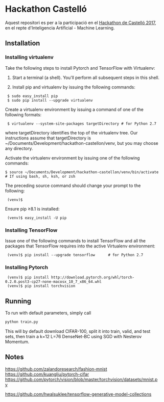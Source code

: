 # Hackathon Castelló
Aquest repositori es per a la participació en el [Hackathon de Castelló 2017](http://www.hackathoncastellon.com), en el repte d'Inteligencia Artificial - Machine Learning.

## Installation

### Installing virtualenv

Take the following steps to install Pytorch and TensorFlow with Virtualenv:

1. Start a terminal (a shell). You'll perform all subsequent steps in this shell.

2. Install pip and virtualenv by issuing the following commands:

```
 $ sudo easy_install pip
 $ sudo pip install --upgrade virtualenv 
```

Create a virtualenv environment by issuing a command of one of the following formats:

```
 $ virtualenv --system-site-packages targetDirectory # for Python 2.7
```

where targetDirectory identifies the top of the virtualenv tree. Our instructions assume that targetDirectory is ~/Documents/Development/hackathon-castellon/venv, but you may choose any directory.

Activate the virtualenv environment by issuing one of the following commands:

```
$ source ~/Documents/Development/hackathon-castellon/venv/bin/activate      # If using bash, sh, ksh, or zsh
```

The preceding source command should change your prompt to the following:

```
 (venv)$ 
```

Ensure pip ≥8.1 is installed:

```
 (venv)$ easy_install -U pip
```

### Installing TensorFlow

Issue one of the following commands to install TensorFlow and all the packages that TensorFlow requires into the active Virtualenv environment:

```
 (venv)$ pip install --upgrade tensorflow      # for Python 2.7
```

### Installing Pytorch

```
 (venv)$ pip install http://download.pytorch.org/whl/torch-0.2.0.post3-cp27-none-macosx_10_7_x86_64.whl 
 (venv)$ pip install torchvision 
```

## Running

To run with default parameters, simply call

```python
python train.py
```

This will by default download CIFAR-100, split it into train, valid, and test sets, then train a k=12 L=76 DenseNet-BC using SGD with Nesterov Momentum.

## Notes
https://github.com/zalandoresearch/fashion-mnist      
https://github.com/kuangliu/pytorch-cifar
https://github.com/pytorch/vision/blob/master/torchvision/datasets/mnist.py

https://github.com/hwalsuklee/tensorflow-generative-model-collections

